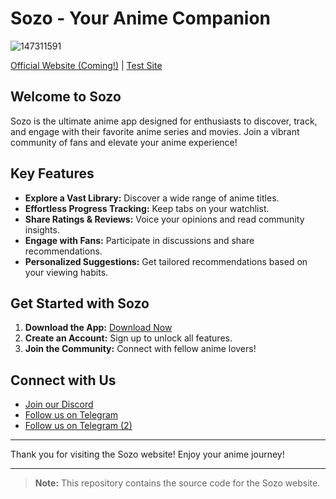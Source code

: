 # Sozo - Your Anime Companion

![147311591](https://github.com/user-attachments/assets/3e141d1e-c9ae-46ef-a308-3fb5e20fcdd9)

[Official Website (Coming!)](https://your-official-website-link) | [Test Site](https://sozoapp.netlify.app/)

## Welcome to Sozo

Sozo is the ultimate anime app designed for enthusiasts to discover, track, and engage with their favorite anime series and movies. Join a vibrant community of fans and elevate your anime experience!

## Key Features

- **Explore a Vast Library:** Discover a wide range of anime titles.
- **Effortless Progress Tracking:** Keep tabs on your watchlist.
- **Share Ratings & Reviews:** Voice your opinions and read community insights.
- **Engage with Fans:** Participate in discussions and share recommendations.
- **Personalized Suggestions:** Get tailored recommendations based on your viewing habits.

## Get Started with Sozo

1. **Download the App:** [Download Now](https://github.com/Sozo-app)
2. **Create an Account:** Sign up to unlock all features.
3. **Join the Community:** Connect with fellow anime lovers!

## Connect with Us

- [Join our Discord](https://discord.gg/n22URhYvMR) 
- [Follow us on Telegram]([t.me/SozoApp](https://t.me/SozoApp))
- [Follow us on Telegram (2)](https://t.me/kitsune_app)

---

Thank you for visiting the Sozo website! Enjoy your anime journey!

---

> **Note:** This repository contains the source code for the Sozo website.
